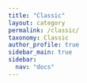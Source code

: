 ```yaml
---
title: "Classic"
layout: category
permalink: /classic/
taxonomy: Classic
author_profile: true
sidebar_main: true
sidebar:
  nav: "docs"
---
```

